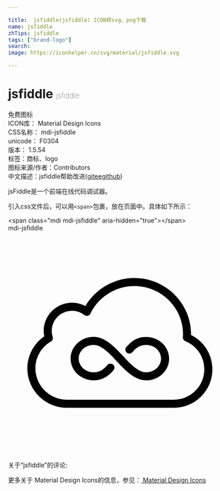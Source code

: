 ```yaml
---

title:  jsfiddle(jsfiddle) ICON转svg、png下载
name: jsfiddle
zhTips: jsfiddle
tags: ["brand-logo"]
search: 
image: https://iconhelper.cn/svg/material/jsfiddle.svg

---
```


# jsfiddle  <small style="font-size: 60%;font-weight: 100">jsfiddle</small>


<div class="detail-page">
<p>
<span><span class="badge-success badge">免费图标</span> </span>
<br/>
<span>
ICON库：
<span class="badge-secondary badge">Material Design Icons</span> 
</span>
<br/>
<span>
CSS名称：
<span class="badge-secondary badge">mdi-jsfiddle</span> 
</span>
<br/>
<span>
unicode：
<span class="badge-secondary badge">F0304</span> 
<copy-btn content='F0304' btn-title=""></copy-btn>
<copy-btn :content='String.fromCodePoint(parseInt("F0304", 16))' btn-title="复制U"></copy-btn>
</span>
<br/>
<span>
版本：
<span class="badge-secondary badge">1.5.54</span> 
</span><br/><span>标签：<span class="badge-light badge"><router-link to="/tags/brand-logo.html">商标、logo</router-link></span></span>
<br/>
<span>图标来源/作者：<span class="badge-light badge">Contributors</span></span> 
<br/>
<span class="zh-detail">中文描述：<span class="badge-primary badge">jsfiddle</span><span class="help-link"><span>帮助改进</span>(<a href="https://gitee.com/liuwave/icon-helper/edit/master/json/material/jsfiddle.json" target="_blank" rel="noopener noreferrer">gitee</a><a href="https://github.com/liuwave/icon-helper/edit/master/json/material/jsfiddle.json" target="_blank" rel="noopener noreferrer">github</a></span>)</span><br/>
</p>
</div><div class="description description alert alert-light">jsFiddle是一个前端在线代码调试器。</div>
<div class="alert alert-dark">
  <i class="mdi mdi-jsfiddle mdi-48px"></i>
  <i class="mdi mdi-jsfiddle mdi-36px"></i>
  <i class="mdi mdi-jsfiddle mdi-24px"></i>
  <i class="mdi mdi-jsfiddle mdi-18px"></i>
</div>
<div>
  <p>引入css文件后，可以用<code>&lt;span&gt;</code>包裹，放在页面中。具体如下所示：    
  </p>
  <div class="alert alert-primary" style="font-size: 14px">
    &lt;span class="mdi mdi-jsfiddle" aria-hidden="true"&gt;&lt;/span&gt;
    <copy-btn content='<span class="mdi mdi-jsfiddle" aria-hidden="true"></span>'></copy-btn>
  </div>
  <div class="alert alert-secondary">
    <i class="mdi mdi-jsfiddle"
    style="font-size: 24px"
    aria-hidden="true"></i> mdi-jsfiddle
    <copy-btn content="mdi-jsfiddle" btn-title="复制图标名称"></copy-btn>
  </div>
</div>
<div id="svg" class="svg-wrap">
<svg xmlns="http://www.w3.org/2000/svg" viewBox="0 0 24 24"><path d="M17.34 13.7C17.34 15 16.23 16.04 14.86 16.04C13.65 16.04 12.64 15 11.75 14.04L11.5 13.79C11.5 13.76 11.47 13.73 11.45 13.7C10.74 12.96 9.96 12.22 9.21 12.22C8.32 12.22 7.6 12.88 7.6 13.69C7.6 14.5 8.32 15.17 9.21 15.17C9.97 15.17 10.35 14.75 10.63 14.45L10.7 14.37C10.86 14.2 11.14 14.19 11.31 14.35C11.5 14.5 11.5 14.79 11.33 14.96L11.27 15.03C10.94 15.38 10.35 16.03 9.21 16.03C7.84 16.03 6.73 15 6.73 13.69C6.73 12.4 7.84 11.35 9.21 11.35C10.42 11.35 11.43 12.41 12.32 13.35L12.56 13.6C12.58 13.63 12.6 13.66 12.62 13.69C13.33 14.43 14.11 15.17 14.86 15.17C15.75 15.17 16.47 14.5 16.47 13.69C16.47 12.88 15.75 12.22 14.86 12.22C14.11 12.22 13.72 12.64 13.44 12.94L13.37 13C13.21 13.19 12.94 13.2 12.76 13.04C12.59 12.87 12.58 12.6 12.74 12.42L12.81 12.36C13.13 12 13.73 11.36 14.86 11.36C16.23 11.36 17.34 12.4 17.34 13.7M22 14.85C22 15.96 21.57 17 20.78 17.79C20 18.57 18.95 19 17.84 19H6.28C3.96 18.96 2.07 17.06 2.07 14.75C2.07 13.37 2.76 12.07 3.89 11.28C3.85 11.09 3.83 10.9 3.83 10.7C3.83 9.03 5.2 7.67 6.88 7.67C7.39 7.67 7.88 7.79 8.32 8.03C9.41 6.17 11.43 5 13.6 5C16.97 5 19.7 7.72 19.7 11.07L19.7 11.14C21.11 11.84 22 13.27 22 14.85M21.13 14.85C21.13 13.5 20.33 12.32 19.09 11.81C18.92 11.74 18.81 11.57 18.82 11.38L18.83 11.29C18.83 11.22 18.84 11.14 18.84 11.07C18.84 8.2 16.5 5.87 13.6 5.87C11.6 5.87 9.74 7.03 8.87 8.83C8.82 8.95 8.71 9.04 8.58 9.07C8.46 9.1 8.32 9.07 8.22 9C7.83 8.69 7.37 8.53 6.88 8.53C5.68 8.53 4.7 9.5 4.7 10.7C4.7 10.92 4.73 11.14 4.8 11.34C4.86 11.54 4.78 11.75 4.61 11.85C3.56 12.47 2.94 13.55 2.94 14.75C2.94 16.59 4.44 18.1 6.29 18.13H17.83C18.72 18.13 19.54 17.79 20.16 17.17C20.79 16.55 21.13 15.73 21.13 14.85Z" /></svg>
</div>
<detail full-name='mdi-jsfiddle'></detail>
<div>
<p>关于“jsfiddle”的评论:</p>
</div>
<Vssue title="关于“jsfiddle”的评论" ></Vssue>    
<div><p>更多关于 Material Design Icons的信息，参见：<a target="_blank" href="https://iconhelper.cn/material.html"> Material Design Icons</a>
</p></div>
